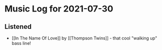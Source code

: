 # Music Log for 2021-07-30

## Listened

- [[In The Name Of Love]] by [[Thompson Twins]] - that cool "walking up" bass line!